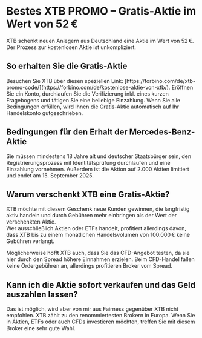   <h1>Bestes XTB PROMO – Gratis-Aktie im Wert von 52 €</h1>
    
XTB schenkt neuen Anlegern aus Deutschland eine Aktie im Wert von 52 €. Der Prozess zur kostenlosen Aktie ist unkompliziert.

<h2>So erhalten Sie die Gratis-Aktie</h2>
Besuchen Sie XTB über diesen speziellen Link: [https://forbino.com/de/xtb-promo-code/](https://forbino.com/de/kostenlose-aktie-von-xtb/).  
Eröffnen Sie ein Konto, durchlaufen Sie die Verifizierung inkl. eines kurzen Fragebogens und tätigen Sie eine beliebige Einzahlung. Wenn Sie alle Bedingungen erfüllen, wird Ihnen die Gratis-Aktie automatisch auf Ihr Handelskonto gutgeschrieben.

<h2>Bedingungen für den Erhalt der Mercedes-Benz-Aktie</h2>
Sie müssen mindestens 18 Jahre alt und deutscher Staatsbürger sein, den Registrierungsprozess mit Identitätsprüfung durchlaufen und eine Einzahlung vornehmen.  
Außerdem ist die Aktion auf 2.000 Aktien limitiert und endet am 15. September 2025.

<h2>Warum verschenkt XTB eine Gratis-Aktie?</h2>

XTB möchte mit diesem Geschenk neue Kunden gewinnen, die langfristig aktiv handeln und durch Gebühren mehr einbringen als der Wert der verschenkten Aktie.  
Wer ausschließlich Aktien oder ETFs handelt, profitiert allerdings davon, dass XTB bis zu einem monatlichen Handelsvolumen von 100.000 € keine Gebühren verlangt.

Möglicherweise hofft XTB auch, dass Sie das CFD-Angebot testen, da sie hier durch den Spread höhere Einnahmen erzielen. Beim CFD-Handel fallen keine Ordergebühren an, allerdings profitieren Broker vom Spread.

<h2>Kann ich die Aktie sofort verkaufen und das Geld auszahlen lassen?</h2>
Das ist möglich, wird aber von mir aus Fairness gegenüber XTB nicht empfohlen.  
XTB zählt zu den renommiertesten Brokern in Europa. Wenn Sie in Aktien, ETFs oder auch CFDs investieren möchten, treffen Sie mit diesem Broker eine sehr gute Wahl.
